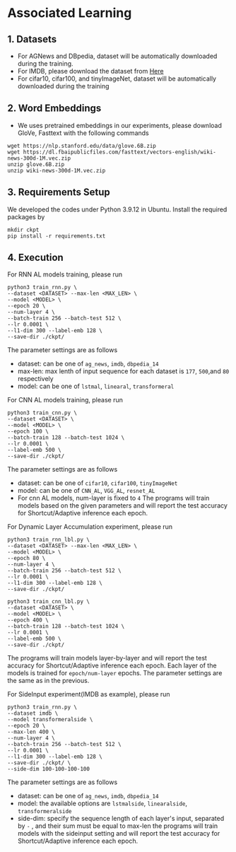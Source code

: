 # Associated Learning

## 1.  Datasets
- For AGNews and DBpedia, dataset will be automatically downloaded during the training.
- For IMDB, please download the dataset from [Here](https://drive.google.com/file/d/1GRyOQs6TT0IXKDyha6zNjinmvREKyeuV/view)
- For cifar10, cifar100, and tinyImageNet, dataset will be automatically downloaded during the training
## 2. Word Embeddings
- We uses pretrained embeddings in our experiments, please download GloVe, Fasttext with the following commands
```bash=
wget https://nlp.stanford.edu/data/glove.6B.zip
wget https://dl.fbaipublicfiles.com/fasttext/vectors-english/wiki-news-300d-1M.vec.zip
unzip glove.6B.zip
unzip wiki-news-300d-1M.vec.zip
```
## 3. Requirements Setup
We developed the codes under Python 3.9.12 in Ubuntu. Install the required packages by
```bash=
mkdir ckpt
pip install -r requirements.txt
```

## 4. Execution
For RNN AL models training, please run
```bash=
python3 train_rnn.py \
--dataset <DATASET> --max-len <MAX_LEN> \
--model <MODEL> \
--epoch 20 \
--num-layer 4 \
--batch-train 256 --batch-test 512 \
--lr 0.0001 \
--l1-dim 300 --label-emb 128 \
--save-dir ./ckpt/  
```
The parameter settings are as follows
- dataset: can be one of ```ag_news```, ```imdb```, ```dbpedia_14```
- max-len: max lenth of input sequence for each dataset is ```177```, ```500```,and ```80``` respectively
- model: can be one of ```lstmal```, ```linearal```, ```transformeral```

For CNN AL models training, please run
```bash=
python3 train_cnn.py \
--dataset <DATASET> \
--model <MODEL> \
--epoch 100 \
--batch-train 128 --batch-test 1024 \
--lr 0.0001 \
--label-emb 500 \
--save-dir ./ckpt/ 
```
The parameter settings are as follows
- dataset: can be one of ```cifar10```, ```cifar100```, ```tinyImageNet```
- model: can be one of ```CNN_AL```, ```VGG_AL```, ```resnet_AL```
- For cnn AL models, num-layer is fixed to ```4```
The programs will train models based on the given parameters and will report the test accuracy for Shortcut/Adaptive inference each epoch.


For Dynamic Layer Accumulation experiment, please run
```bash=
python3 train_rnn_lbl.py \
--dataset <DATASET> --max-len <MAX_LEN> \
--model <MODEL> \
--epoch 80 \
--num-layer 4 \
--batch-train 256 --batch-test 512 \
--lr 0.0001 \
--l1-dim 300 --label-emb 128 \
--save-dir ./ckpt/  
```
```bash=
python3 train_cnn_lbl.py \
--dataset <DATASET> \
--model <MODEL> \
--epoch 400 \
--batch-train 128 --batch-test 1024 \
--lr 0.0001 \
--label-emb 500 \
--save-dir ./ckpt/ 
```
The programs will train models layer-by-layer and will report the test accuracy for Shortcut/Adaptive inference each epoch. Each layer of the models is trained for ```epoch/num-layer``` epochs. 
The parameter settings are the same as in the previous. 


For SideInput experiment(IMDB as example), please run
```bash=
python3 train_rnn.py \
--dataset imdb \
--model transformeralside \
--epoch 20 \
--max-len 400 \
--num-layer 4 \
--batch-train 256 --batch-test 512 \
--lr 0.0001 \
--l1-dim 300 --label-emb 128 \
--save-dir ./ckpt/ \
--side-dim 100-100-100-100
```
The parameter settings are as follows
- dataset: can be one of ```ag_news```, ```imdb```, ```dbpedia_14```
- model: the available options are ```lstmalside```, ```linearalside```, ```transformeralside```
- side-dim: specify the sequence length of each layer's input, separated by ```-``` , and their sum must be equal to max-len
the programs will train models with the sideinput setting and will report the test accuracy for Shortcut/Adaptive inference each epoch.

